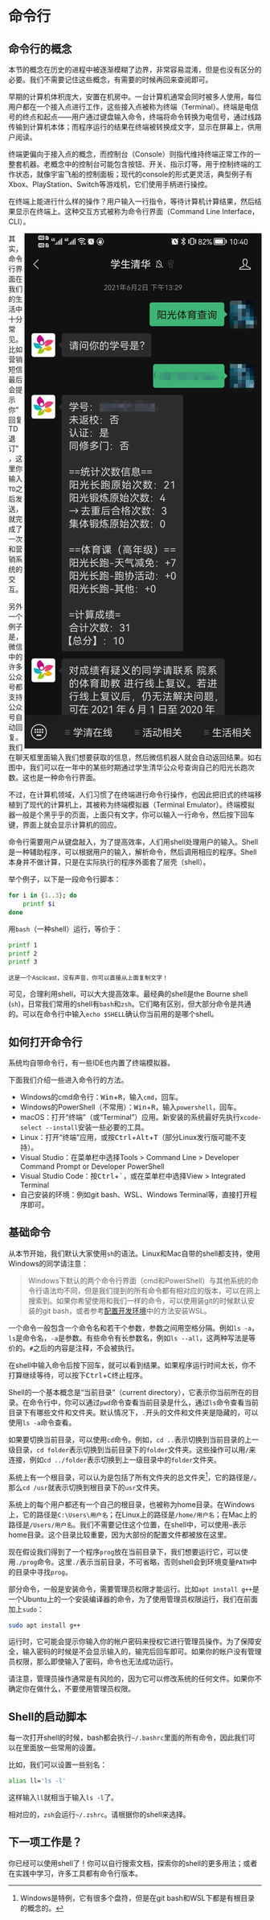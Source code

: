 # 命令行

## 命令行的概念

本节的概念在历史的进程中被逐渐模糊了边界，非常容易混淆，但是也没有区分的必要。我们不需要记住这些概念，有需要的时候再回来查阅即可。

早期的计算机体积庞大，安置在机房中。一台计算机通常会同时被多人使用，每位用户都在一个接入点进行工作，这些接入点被称为终端（Terminal）。终端是电信号的终点和起点——用户通过键盘输入命令，终端将命令转换为电信号，通过线路传输到计算机本体；而程序运行的结果在终端被转换成文字，显示在屏幕上，供用户阅读。

终端更偏向于接入点的概念，而控制台（Console）则指代维持终端正常工作的一整套机器。老概念中的控制台可能包含按钮、开关、指示灯等，用于控制终端的工作状态，就像宇宙飞船的控制面板；现代的console的形式更灵活，典型例子有Xbox、PlayStation、Switch等游戏机，它们使用手柄进行操控。

在终端上能进行什么样的操作？用户输入一行指令，等待计算机计算结果，然后结果显示在终端上。这种交互方式被称为命令行界面（Command Line Interface，CLI）。

<img align="right" src="./images/wx_cmd.jpg">

其实，命令行界面在我们的生活中十分常见。比如营销短信最后会提示你“回复TD退订”，这里你输入`TD`之后发送，就完成了一次和营销系统的交互。

另外一个例子是，微信中的许多公众号都支持公众号自动回复。我们在聊天框里面输入我们想要获取的信息，然后微信机器人就会自动返回结果。如右图中，我们可以在一年中的某些时期通过学生清华公众号查询自己的阳光长跑次数。这也是一种命令行界面。

不过，在计算机领域，人们习惯了在终端进行命令行操作，也因此把旧式的终端移植到了现代的计算机上，其被称为终端模拟器（Terminal Emulator）。终端模拟器一般是个黑乎乎的页面，上面只有文字，你可以输入一行命令，然后按下回车键，界面上就会显示计算机的回应。

命令行需要用户从键盘敲入，为了提高效率，人们用shell处理用户的输入。Shell是一种辅助程序，可以根据用户的输入，解析命令，然后调用相应的程序。Shell本身并不做计算，只是在实际执行的程序外面套了层壳（shell）。

举个例子，以下是一段命令行脚本：

```bash
for i in {1..3}; do
    printf $i
done
```

用`bash`（一种shell）运行，等价于：

```bash
printf 1
printf 2
printf 3
```

<div>
<style>
#asciicast-container-h7ikmH2vPsAh355VBT8h4YZW0 {
  margin-top: 0 !important;
}
</style>
<small>这是一个Asciicast，没有声音，你可以直接从上面复制文字！</small><br>
<div data-asciinema="images/554480.cast"></div>
</div>

可见，合理利用shell，可以大大提高效率。最经典的shell是the Bourne shell (`sh`)，日常我们常用的shell有`bash`和`zsh`。它们略有区别，但大部分命令是共通的。可以在命令行中输入`echo $SHELL`确认你当前用的是哪个shell。

## 如何打开命令行

系统均自带命令行，有一些IDE也内置了终端模拟器。

下面我们介绍一些进入命令行的方法。

* Windows的cmd命令行：<kbd>Win</kbd>+<kbd>R</kbd>，输入`cmd`，回车。
* Windows的PowerShell（不常用）：<kbd>Win</kbd>+<kbd>R</kbd>，输入`powershell`，回车。
* macOS：打开“终端”（或“Terminal”）应用。新安装的系统最好先执行`xcode-select --install`安装一些必要的工具。
* Linux：打开“终端”应用，或按<kbd>Ctrl</kbd>+<kbd>Alt</kbd>+<kbd>T</kbd>（部分Linux发行版可能不支持）。
* Visual Studio：在菜单栏中选择Tools > Command Line > Developer Command Prompt or Developer PowerShell
* Visual Studio Code：按<kbd>Ctrl</kbd>+<kbd>`</kbd>，或在菜单栏中选择View > Integrated Terminal
* 自己安装的环境：例如git bash、WSL、Windows Terminal等，直接打开程序即可。

## 基础命令

从本节开始，我们默认大家使用`sh`的语法。Linux和Mac自带的shell都支持，使用Windows的同学请注意：

> Windows下默认的两个命令行界面（cmd和PowerShell）与其他系统的命令行语法均不同，但是我们提到的所有命令都有相对应的版本，可以在网上搜索到。如果你希望使用和我们一样的命令，可以使用装git的时候默认安装的git bash，或者参考[配置开发环境](../environment/)中的方法安装WSL。

一个命令一般包含一个命令名和若干个参数，参数之间用空格分隔。例如`ls -a`，`ls`是命令名，`-a`是参数。有些命令有长参数名，例如`ls --all`，这两种写法是等价的。`#`之后的内容是注释，不会被执行。

在shell中输入命令后按下回车，就可以看到结果。如果程序运行时间太长，你不打算继续等待，可以按下<kbd>Ctrl</kbd>+<kbd>C</kbd>终止程序。

Shell的一个基本概念是“当前目录”（current directory），它表示你当前所在的目录。在命令行中，你可以通过`pwd`命令查看当前目录是什么，通过`ls`命令查看当前目录下有哪些文件和文件夹。默认情况下，`.`开头的文件和文件夹是隐藏的，可以使用`ls -a`命令查看。

如果要切换当前目录，可以使用`cd`命令。例如，`cd ..`表示切换到当前目录的上一级目录，`cd folder`表示切换到当前目录下的`folder`文件夹。这些操作可以用`/`来连接，例如`cd ../folder`表示切换到上一级目录中的`folder`文件夹。

系统上有一个根目录，可以认为是包括了所有文件夹的总文件夹[^1]，它的路径是`/`。那么`cd /usr`就表示切换到根目录下的`usr`文件夹。

系统上的每个用户都还有一个自己的根目录，也被称为home目录。在Windows上，它的路径是`C:\Users\用户名`；在Linux上的路径是`/home/用户名`；在Mac上的路径是`/Users/用户名`。我们不需要记住这个位置，在shell中，可以使用`~`表示home目录。这个目录比较重要，因为大部份的配置文件都被放在这里。

现在假设我们得到了一个程序`prog`放在当前目录下，我们想要运行它，可以使用`./prog`命令。这里`./`表示当前目录，不可省略，否则shell会到环境变量`PATH`中的目录中寻找`prog`。

部分命令，一般是安装命令，需要管理员权限才能运行。比如`apt install g++`是一个Ubuntu上的一个安装编译器的命令，为了使用管理员权限运行，我们在前面加上`sudo`：

```bash
sudo apt install g++
```

运行时，它可能会提示你输入你的帐户密码来授权它进行管理员操作。为了保障安全，输入密码的时候是不会显示输入的，输完后回车即可。如果你的帐户没有管理员权限，那么即使输入了密码，命令也无法成功运行。

请注意，管理员操作通常是有风险的，因为它可以修改系统的任何文件。如果你不确定你在做什么，不要使用管理员权限。

## Shell的启动脚本

每一次打开shell的时候，bash都会执行`~/.bashrc`里面的所有命令，因此我们可以在里面放一些常用的设置。

比如，我们可以设置一些别名：

```bash
alias ll='ls -l'
```

这样输入`ll`就相当于输入`ls -l`了。

相对应的，`zsh`会运行`~/.zshrc`。请根据你的shell来选择。

## 下一项工作是？

你已经可以使用shell了！你可以自行搜索文档，探索你的shell的更多用法；或者在实践中学习，许多工具都有命令行版本。

[^1]: Windows是特例，它有很多个盘符，但是在git bash和WSL下都是有根目录的概念的。
